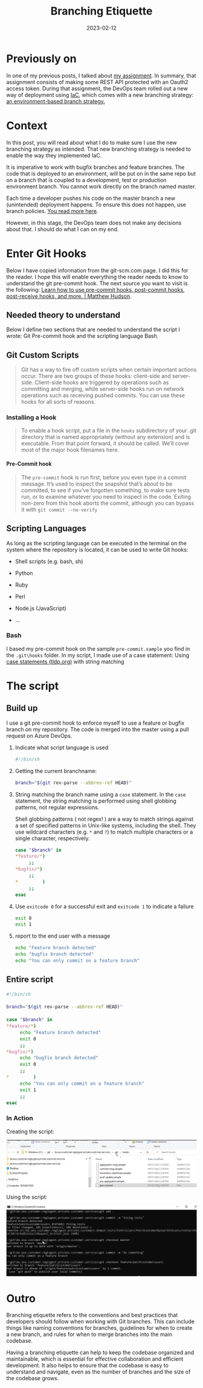 ﻿---
date: 2023-02-12
title: "Branching Etiquette"
datePublished: Sun Feb 12 2023 18:27:59 GMT+0000 (Coordinated Universal Time)
cuid: cle1pyszg000809lg0kuo0swx
slug: branching-etiquette
cover: /assets/images/blog/2023-02-12-branching-etiquette/2023-02-12-branching-etiquette.cover.jpeg
tags: git, devops, hooks, git-branch, git-hooks

---

# Previously on

In one of my previous posts, I talked about [my assignment](https://dotnet.kriebbels.me/lets-zoom-in-on-my-first-assignment). In summary, that assignment consists of making some REST API protected with an Oauth2 access token. During that assignment, the DevOps team rolled out a new way of deployment using [IaC](https://learn.microsoft.com/en-us/devops/deliver/what-is-infrastructure-as-code), which comes with a new branching strategy: [an environment-based branch strategy.](https://dev.to/preethamsathyamurthy/git-branching-and-branching-strategy-4mci)

# Context

In this post, you will read about what I do to make sure I use the new branching strategy as intended. That new branching strategy is needed to enable the way they implemented IaC.

It is imperative to work with bugfix branches and feature branches. The code that is deployed to an environment, will be put on in the same repo but on a branch that is coupled to a development, test or production environment branch. You cannot work directly on the branch named master.

Each time a developer pushes his code on the master branch a new (unintended) deployment happens. To ensure this does not happen, use branch policies. [You read more here](https://learn.microsoft.com/en-us/azure/devops/repos/git/branch-policies?source=recommendations&view=azure-devops&tabs=browser).

However, in this stage, the DevOps team does not make any decisions about that. I should do what I can on my end.

# Enter Git Hooks

Below I have copied information from the git-scm.com page. I did this for the reader. I hope this will enable everything the reader needs to know to understand the git pre-commit hook. The next source you want to visit is the following: [Learn how to use pre-commit hooks, post-commit hooks, post-receive hooks, and more. | Matthew Hudson](https://githooks.com/).

## Needed theory to understand

Below I define two sections that are needed to understand the script I wrote: Git Pre-commit hook and the scripting language Bash.

## Git Custom Scripts

> Git has a way to fire off custom scripts when certain important actions occur. There are two groups of these hooks: client-side and server-side. Client-side hooks are triggered by operations such as committing and merging, while server-side hooks run on network operations such as receiving pushed commits. You can use these hooks for all sorts of reasons.

### **Installing a Hook**

> To enable a hook script, put a file in the `hooks` subdirectory of your .git directory that is named appropriately (without any extension) and is executable. From that point forward, it should be called. We’ll cover most of the major hook filenames here.

#### **Pre-Commit hook**

> The `pre-commit` hook is run first, before you even type in a commit message. It’s used to inspect the snapshot that’s about to be committed, to see if you’ve forgotten something, to make sure tests run, or to examine whatever you need to inspect in the code. Exiting non-zero from this hook aborts the commit, although you can bypass it with `git commit --no-verify`

## Scripting Languages

As long as the scripting language can be executed in the terminal on the system where the repository is located, it can be used to write Git hooks:

* Shell scripts (e.g. bash, sh)
    
* Python
    
* Ruby
    
* Perl
    
* Node.js (JavaScript)
    
* ...
    

### Bash

I based my pre-commit hook on the sample `pre-commit.sample` you find in the `.git\hooks` folder. In my script, I made use of a case statement: Using [case statements (](https://tldp.org/LDP/Bash-Beginners-Guide/html/sect_07_03.html)[tldp.org](http://tldp.org)[)](https://tldp.org/LDP/Bash-Beginners-Guide/html/sect_07_03.html) with string matching

# **The script**

## Build up

I use a git pre-commit hook to enforce myself to use a feature or bugfix branch on my repository. The code is merged into the master using a pull request on Azure DevOps.

1. Indicate what script language is used
    
    ```bash
    #!/bin/sh
    ```
    
2. Getting the current branchname:
    
    ```bash
    branch="$(git rev-parse --abbrev-ref HEAD)"
    ```
    
3. String matching the branch name using a `case` statement. In the `case` statement, the string matching is performed using shell globbing patterns, not regular expressions.
    
    Shell globbing patterns ( not regex! ) are a way to match strings against a set of specified patterns in Unix-like systems, including the shell. They use wildcard characters (e.g. `*` and `?`) to match multiple characters or a single character, respectively.
    
    ```bash
    case "$branch" in
    *feature/*)   
         ;;
    *bugfix/*)    
         ;;
    *         )      
         ;;
    esac
    ```
    
4. Use `exitcode 0` for a successful exit and `exitcode 1` to indicate a failure
    
    ```bash
    exit 0
    exit 1
    ```
    
5. report to the end user with a message
    
    ```bash
    echo "Feature branch detected"
    echo "bugfix branch detected"
    echo "You can only commit on a feature branch"
    ```
    

## Entire script

```bash
#!/bin/sh

branch="$(git rev-parse --abbrev-ref HEAD)"

case "$branch" in
*feature/*) 
     echo "Feature branch detected" 
     exit 0
     ;;
*bugfix/*) 
     echo "bugfix branch detected" 
     exit 0
     ;;
*         ) 
     echo "You can only commit on a feature branch"
     exit 1
     ;;
esac
```

### In Action

Creating the script:

![git_hooks_folder_screenshot.png](../assets/images/blog/2023-02-12-branching-etiquette/git_hooks_folder_screenshot.png)

Using the script:

![git_branch_commit_screenshot.png](../assets/images/blog/2023-02-12-branching-etiquette/git_branch_commit_screenshot.png)

# Outro

Branching etiquette refers to the conventions and best practices that developers should follow when working with Git branches. This can include things like naming conventions for branches, guidelines for when to create a new branch, and rules for when to merge branches into the main codebase.

Having a branching etiquette can help to keep the codebase organized and maintainable, which is essential for effective collaboration and efficient development. It also helps to ensure that the codebase is easy to understand and navigate, even as the number of branches and the size of the codebase grows.



